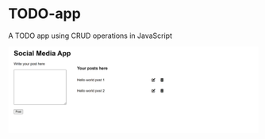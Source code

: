 # TODO-app
A TODO app using CRUD operations in JavaScript

![Basic Social media app](./assets/images/social-media-app.webp)